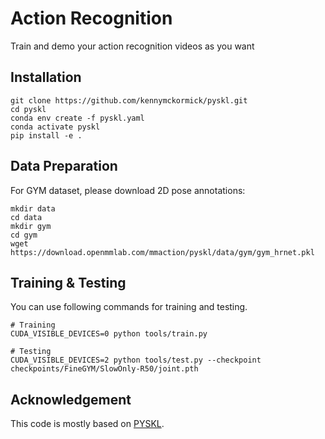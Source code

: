 # Action Recognition
Train and demo your action recognition videos as you want

## Installation
```shell
git clone https://github.com/kennymckormick/pyskl.git
cd pyskl
conda env create -f pyskl.yaml
conda activate pyskl
pip install -e .
```

## Data Preparation
For GYM dataset, please download 2D pose annotations:
```shell
mkdir data
cd data
mkdir gym
cd gym
wget https://download.openmmlab.com/mmaction/pyskl/data/gym/gym_hrnet.pkl
```

## Training & Testing
You can use following commands for training and testing.
```shell
# Training
CUDA_VISIBLE_DEVICES=0 python tools/train.py

# Testing
CUDA_VISIBLE_DEVICES=2 python tools/test.py --checkpoint checkpoints/FineGYM/SlowOnly-R50/joint.pth
```

## Acknowledgement
This code is mostly based on [PYSKL](https://github.com/kennymckormick/pyskl).
